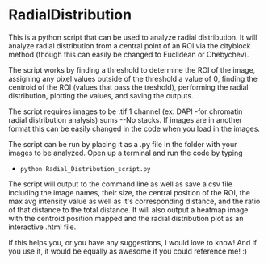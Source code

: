# RadialDistribution

This is a python script that can be used to analyze radial distribution. 
It will analyze radial distribution from a central point of an ROI via the cityblock method (though this can easily be changed to Euclidean or Chebychev). 

The script works by finding a threshold to determine the ROI of the image, assigning any pixel values outside of the threshold a value of 0, finding the centroid of the ROI (values that pass the treshold), performing the radial distribution, plotting the values, and saving the outputs.

The script requires images to be .tif 1 channel (ex: DAPI -for chromatin radial distribution analysis) sums --No stacks. If images are in another format this can be easily changed in the code when you load in the images.

The script can be run by placing it as a .py file in the folder with your images to be analyzed. Open up a terminal and run the code by typing 
- `python Radial_Distribution_script.py`

The script will output to the command line as well as save a csv file including the image names, their size, the central position of the ROI, the max avg intensity value as well as it's corresponding distance, and the ratio of that distance to the total distance. 
It will also output a heatmap image with the centroid position mapped and the radial distribution plot as an interactive .html file.

If this helps you, or you have any suggestions, I would love to know! And if you use it, it would be equally as awesome if you could reference me! :)
